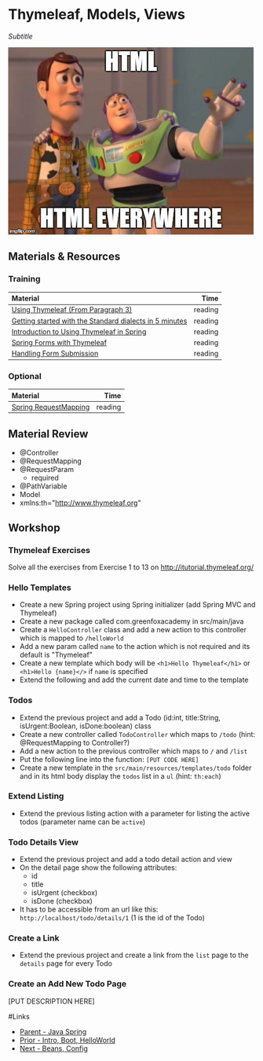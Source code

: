 # Thymeleaf, Models, Views
*Subtitle*

![Html everywhere](html_everywhere.jpg)


## Materials & Resources

### Training
| Material | Time |
|:-------- |-----:|
| [Using Thymeleaf (From Paragraph 3)](http://www.thymeleaf.org/doc/tutorials/2.1/usingthymeleaf.html) | reading |
| [Getting started with the Standard dialects in 5 minutes](http://www.thymeleaf.org/doc/articles/standarddialect5minutes.html)| reading |
| [Introduction to Using Thymeleaf in Spring](http://www.baeldung.com/thymeleaf-in-spring-mvc) | reading |
| [Spring Forms with Thymeleaf](http://www.thymeleaf.org/doc/tutorials/2.1/thymeleafspring.html#creating-a-form) | reading |
| [Handling Form Submission](https://spring.io/guides/gs/handling-form-submission/) | reading |


### Optional
| Material | Time |
|:-------- |-----:|
| [Spring RequestMapping](http://www.baeldung.com/spring-requestmapping) | reading |

## Material Review
- @Controller
- @RequestMapping
- @RequestParam
  - required
- @PathVariable
- Model
- xmlns:th="http://www.thymeleaf.org"

## Workshop

### Thymeleaf Exercises

Solve all the exercises from Exercise 1 to 13 on http://itutorial.thymeleaf.org/

### Hello Templates

- Create a new Spring project using Spring initializer (add Spring MVC and Thymeleaf)
- Create a new package called com.greenfoxacademy in src/main/java
- Create a `HelloController` class and add a new action to this controller which is mapped to `/helloWorld`
- Add a new param called `name` to the action which is not required and its default is "Thymeleaf"
- Create a new template which body will be `<h1>Hello Thymeleaf</h1>` or `<h1>Hello {name}</>` if `name` is specified
- Extend the following and add the current date and time to the template

### Todos

- Extend the previous project and add a Todo (id:int, title:String, isUrgent:Boolean, isDone:boolean) class
- Create a new controller called `TodoController` which maps to `/todo` (hint: @RequestMapping to Controller?)
- Add a new action to the previous controller which maps to `/` and `/list`
- Put the following line into the function: `[PUT CODE HERE]`
- Create a new template in the `src/main/resources/templates/todo` folder and in its html body display the `todos` list in a `ul` (hint: `th:each`)

### Extend Listing

- Extend the previous listing action with a parameter for listing the active todos (parameter name can be `active`)

### Todo Details View

- Extend the previous project and add a todo detail action and view
- On the detail page show the following attributes:
  - id
  - title
  - isUrgent (checkbox)
  - isDone (checkbox)
- It has to be accessible from an url like this: `http://localhost/todo/details/1` (1 is the id of the Todo)

### Create a Link

- Extend the previous project and create a link from the `list` page to the `details` page for every Todo

### Create an Add New Todo Page

[PUT DESCRIPTION HERE]

#Links
- [Parent - Java Spring](../README.md)
- [Prior - Intro, Boot, HelloWorld](../intro-to-spring/README.md)
- [Next - Beans, Config](../ioc-bean/README.md)
